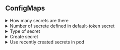 ## ConfigMaps

<details><summary>How many secrets are there</summary>

```yaml
k get secrets 
```

</details>


<details><summary>Number of secrete defined in default-token secret</summary>

```yaml
k describe secrets default-token 
```

</details>


<details><summary>Type of secret</summary>

```yaml
k describe secrets default-token
# Look for type - service account - token
```

</details>


<details><summary>Create secret</summary>

```yaml
`kubectl create secret generic db-secret --from-literal=db-host=sql01 --from-literal=db-user=abc` 
```

</details>


<details><summary>Use recently created secrets in pod</summary>

```yaml
k get pod  web-aap -o yaml > pod.yaml 
k delete pod web-app
kubectl explain pods --recursive | less # serach for envFrom
#vi pod.yaml & add envFrom section
k apply -f pod.yaml
```

</details>
